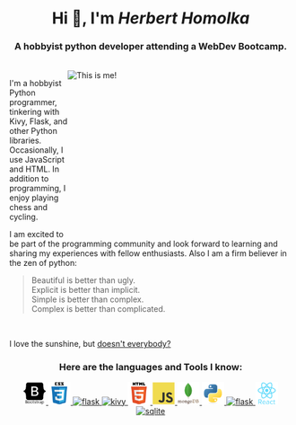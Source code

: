 <h1 align="center">Hi 👋, I'm <i>Herbert Homolka</i> </h1>
<h3 align="center">A hobbyist python developer attending a WebDev Bootcamp.</h3>
<br>

<img align="right" alt="This is me!" width="400" height="300" src ="https://cdn.dribbble.com/users/1787323/screenshots/7003575/media/f09620a77deb456e82968e482130ef0f.png?compress=1&resize=400x300"/>
<p>
I'm a hobbyist Python programmer, tinkering with Kivy, Flask, and other Python libraries. Occasionally, I use JavaScript and HTML. In addition to programming, I enjoy playing chess and cycling.
</p>
<p>
I am excited to be part of the programming community and look forward to learning and sharing my experiences with fellow enthusiasts. Also I am a firm believer in the zen of python:
</p>

<blockquote>
  Beautiful is better than ugly. <br>
  Explicit is better than implicit. <br>
  Simple is better than complex. <br>
  Complex is better than complicated.<br>
</blockquote>
<br>

<p>I love the sunshine, but <a href="https://www.youtube.com/watch?v=lZ8zu1aRYA8&ab_channel=TakuyaKuroda-Topic">doesn't everybody?</a> </p>

<h3 align="center"> Here are the languages and Tools I know:</h3>

<p align="center"> <a href="https://getbootstrap.com" target="_blank" rel="noreferrer"> <img src="https://raw.githubusercontent.com/devicons/devicon/master/icons/bootstrap/bootstrap-plain-wordmark.svg" alt="bootstrap" width="40" height="40"/> </a> <a href="https://www.w3schools.com/css/" target="_blank" rel="noreferrer"> <img src="https://raw.githubusercontent.com/devicons/devicon/master/icons/css3/css3-original-wordmark.svg" alt="css3" width="40" height="40"/> </a> <a href="https://flask.palletsprojects.com/" target="_blank" rel="noreferrer"> <img src="https://www.vectorlogo.zone/logos/pocoo_flask/pocoo_flask-icon.svg" alt="flask" width="40" height="40"/> </a> <a href="https://kivy.org/" target="_blank" rel="noreferrer"> <img src="https://upload.wikimedia.org/wikipedia/commons/5/58/Kivy_logo.png" alt="kivy" width="40" height="40"/> </a> <a href="https://www.w3.org/html/" target="_blank" rel="noreferrer"> <img src="https://raw.githubusercontent.com/devicons/devicon/master/icons/html5/html5-original-wordmark.svg" alt="html5" width="40" height="40"/> </a> <a href="https://developer.mozilla.org/en-US/docs/Web/JavaScript" target="_blank" rel="noreferrer"> <img src="https://raw.githubusercontent.com/devicons/devicon/master/icons/javascript/javascript-original.svg" alt="javascript" width="40" height="40"/> </a> <a href="https://www.mongodb.com/" target="_blank" rel="noreferrer"> <img src="https://raw.githubusercontent.com/devicons/devicon/master/icons/mongodb/mongodb-original-wordmark.svg" alt="mongodb" width="40" height="40"/> <a href="https://www.python.org" target="_blank" rel="noreferrer"> <img src="https://raw.githubusercontent.com/devicons/devicon/master/icons/python/python-original.svg" alt="python" width="40" height="40"/> </a> <a href="https://flask.palletsprojects.com/" target="_blank" rel="noreferrer"> <img src="https://www.vectorlogo.zone/logos/pocoo_flask/pocoo_flask-icon.svg" alt="flask" width="40" height="40"/> </a> <a href="https://reactjs.org/" target="_blank" rel="noreferrer"> <img src="https://raw.githubusercontent.com/devicons/devicon/master/icons/react/react-original-wordmark.svg" alt="react" width="40" height="40"/> </a> <a href="https://www.sqlite.org/" target="_blank" rel="noreferrer"> <img src="https://www.vectorlogo.zone/logos/sqlite/sqlite-icon.svg" alt="sqlite" width="40" height="40"/> </a>  </p>

<p align="center><img " src="https://github-readme-stats.vercel.app/api/top-langs?username=herberthomolka1&show_icons=true&locale=en&layout=compact" alt="herberthomolka1" /></p>
